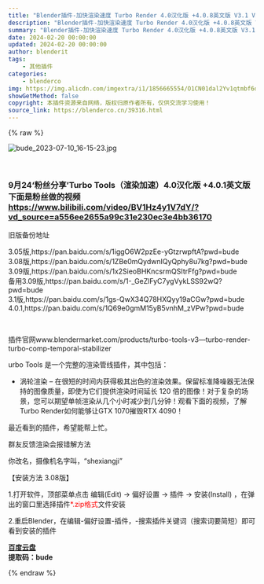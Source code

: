 ```yaml
---
title: "Blender插件-加快渲染速度 Turbo Render 4.0汉化版 +4.0.8英文版 V3.1 V3.09 更新3.05 更新3.08  更新3.09 渲染加速插件渲染提速插件"
description: "Blender插件-加快渲染速度 Turbo Render 4.0汉化版 +4.0.8英文版 V3.1 V3.09 更新3.05 更新3.08  更新3.09 渲染加速插件渲染提速插件"
summary: "Blender插件-加快渲染速度 Turbo Render 4.0汉化版 +4.0.8英文版 V3.1 V3.09 更新3.05 更新3.08  更新3.09 渲染加速插件渲染提速插件"
date: 2024-02-20 00:00:00
updated: 2024-02-20 00:00:00
author: blenderit
tags: 
    - 其他插件
categories:
    - blenderco
img: https://img.alicdn.com/imgextra/i1/1856665554/O1CN01dal2Yv1qtmbf6dmBS_!!1856665554.jpg
showGetMethod: false
copyright: 本插件资源来自网络，版权归原作者所有，仅供交流学习使用！
source_link: https://blenderco.cn/39316.html
---
```


{% raw %}
<p><img class="aligncenter" src="https://img.alicdn.com/imgextra/i1/1856665554/O1CN01dal2Yv1qtmbf6dmBS_!!1856665554.jpg" alt="bude_2023-07-10_16-15-23.jpg"></p><p> </p><h3>9月24‘粉丝分享’Turbo Tools（渲染加速）4.0汉化版 +4.0.1英文版下面是粉丝做的视频<br>
<a href="https://www.bilibili.com/video/BV1Hz4y1V7dY/?vd_source=a556ee2655a99c31e230ec3e4bb36170">https://www.bilibili.com/video/BV1Hz4y1V7dY/?vd_source=a556ee2655a99c31e230ec3e4bb36170</a></h3><p>旧版备份地址</p><p>3.05版,https://pan.baidu.com/s/1iggO6W2pzEe-yGtzrwpftA?pwd=bude<br>
3.08版,https://pan.baidu.com/s/1ZBe0mQydwnIQyQphy8u7kg?pwd=bude<br>
3.09版,https://pan.baidu.com/s/1x2SieoBHKncsrmQSItrFfg?pwd=bude<br>
备用3.09版,https://pan.baidu.com/s/1-_GeZlFyC7ygVykLSS92wQ?pwd=bude<br>
3.1版,https://pan.baidu.com/s/1gs-QwX34Q78HXQyy19aCGw?pwd=bude<br>
4.0.1,https://pan.baidu.com/s/1Q69e0gmM15yB5vnhM_zVPw?pwd=bude</p><p> </p><p>插件官网www.blendermarket.com/products/turbo-tools-v3—turbo-render-turbo-comp-temporal-stabilizer</p><p>urbo Tools 是一个完整的渲染管线插件，其中包括：</p><ul>
<li>涡轮渲染 – 在很短的时间内获得极其出色的渲染效果。保留标准降噪器无法保持的图像质量，即使为它们提供渲染时间延长 120 倍的图像！对于复杂的场景，您可以期望单帧渲染从几个小时减少到几分钟！观看下面的视频，了解Turbo Render如何能够让GTX 1070摧毁RTX 4090！</li>
</ul><p>最近看到的插件，希望能帮上忙。</p><p>群友反馈渲染会报错解方法</p><p>你改名，摄像机名字叫，“shexiangji”</p><p>【安装方法 3.08版】</p><p>1.打开软件，顶部菜单点击 编辑(Edit) → 偏好设置 → 插件 → 安装(Install) ，在弹出的窗口里选择插件<span style="color: #ff0000;">*.zip格式</span>文件安装</p><p>2.重启Blender，在编辑-偏好设置-插件，-搜索插件关键词（搜索词要简短）即可看到安装的插件</p><p><strong><a href="https://pan.baidu.com/s/1YIobREo1yfJPhrgNbkz6Eg?pwd=bude">百度云盘</a></strong><br>
<strong>提取码：bude</strong></p>
<div style="display: none">blenderco</div>
{% endraw %}